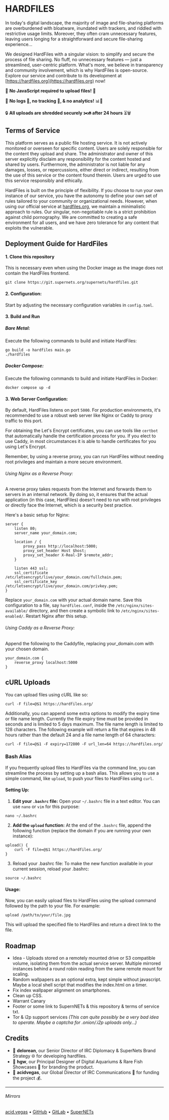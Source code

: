 # HARDFILES
In today's digital landscape, the majority of image and file-sharing platforms are overburdened with bloatware, inundated with trackers, and riddled with restrictive usage limits. Moreover, they often cram unnecessary features, leaving users longing for a straightforward and secure file-sharing experience...

We designed HardFiles with a singular vision: to simplify and secure the process of file sharing. No fluff, no unnecessary features — just a streamlined, user-centric platform. What's more, we believe in transparency and community involvement, which is why HardFiles is open-source. Explore our service and contribute to its development at [https://hardfiles.org](https://hardfiles.org) now!

🚫 **No JavaScript required to upload files!** 🚫

🛑 **No logs 📜, no tracking 👣, & no analytics!** 📊🚫

🔒 **All uploads are shredded securely ✂️🔥 after 24 hours** ⏳🗑️

## Terms of Service
This platform serves as a public file hosting service. It is not actively monitored or overseen for specific content. Users are solely responsible for the content they upload and share. The administrator and owner of this server explicitly disclaim any responsibility for the content hosted and shared by users. Furthermore, the administrator is not liable for any damages, losses, or repercussions, either direct or indirect, resulting from the use of this service or the content found therein. Users are urged to use this service responsibly and ethically.

HardFiles is built on the principle of flexibility. If you choose to run your own instance of our service, you have the autonomy to define your own set of rules tailored to your community or organizational needs. However, when using our official service at [hardfiles.org](https://hardfiles.org), we maintain a minimalistic approach to rules. Our singular, non-negotiable rule is a strict prohibition against child pornography. We are committed to creating a safe environment for all users, and we have zero tolerance for any content that exploits the vulnerable.

## Deployment Guide for HardFiles

#### 1. Clone this repository

This is necessary even when using the Docker image as the image does not contain the HardFiles frontend.

```shell
git clone https://git.supernets.org/supernets/hardfiles.git
```

#### 2. Configuration:
Start by adjusting the necessary configuration variables in `config.toml`.

#### 3. Build and Run 

##### Bare Metal:

Execute the following commands to build and initiate HardFiles:
```shell
go build -o hardfiles main.go
./hardfiles
```

##### Docker Compose:

Execute the following commands to build and initiate HardFiles in Docker:
```shell
docker compose up -d
```

#### 3. Web Server Configuration:

By default, HardFiles listens on port `5000`. For production environments, it's recommended to use a robust web server like Nginx or Caddy to proxy traffic to this port.

For obtaining the Let's Encrypt certificates, you can use tools like `certbot` that automatically handle the certification process for you. If you elect to use Caddy, in most circumstances it is able to handle certificates for you using Let's Encrypt.

Remember, by using a reverse proxy, you can run HardFiles without needing root privileges and maintain a more secure environment.

###### Using Nginx as a Reverse Proxy:

A reverse proxy takes requests from the Internet and forwards them to servers in an internal network. By doing so, it ensures that the actual application (in this case, HardFiles) doesn't need to run with root privileges or directly face the Internet, which is a security best practice.

Here's a basic setup for Nginx:

```nginx
server {
    listen 80;
    server_name your_domain.com;

    location / {
        proxy_pass http://localhost:5000;
        proxy_set_header Host $host;
        proxy_set_header X-Real-IP $remote_addr;
    }

    listen 443 ssl;
    ssl_certificate /etc/letsencrypt/live/your_domain.com/fullchain.pem;
    ssl_certificate_key /etc/letsencrypt/live/your_domain.com/privkey.pem;
}
```

Replace `your_domain.com` with your actual domain name. Save this configuration to a file, say `hardfiles.conf`, inside the `/etc/nginx/sites-available/` directory, and then create a symbolic link to `/etc/nginx/sites-enabled/`. Restart Nginx after this setup.

###### Using Caddy as a Reverse Proxy:

Append the following to the Caddyfile, replacing your_domain.com with your chosen domain.

```caddy
your_domain.com {
    reverse_proxy localhost:5000
}
```

## cURL Uploads

You can upload files using cURL like so:

```shell
curl -F file=@$1 https://hardfiles.org/
```

Additionally, you can append some extra options to modify the expiry time or file name length. Currently the file expiry time must be provided in seconds and is limited to 5 days maximum. The file name length is limited to 128 characters. The following example will return a file that expires in 48 hours rather than the default 24 and a file name length of 64 characters:

```shell
curl -F file=@$1 -F expiry=172800 -F url_len=64 https://hardfiles.org/
```

### Bash Alias

If you frequently upload files to HardFiles via the command line, you can streamline the process by setting up a bash alias. This allows you to use a simple command, like `upload`, to push your files to HardFiles using `curl`.

#### Setting Up:

1. **Edit your `.bashrc` file:** Open your `~/.bashrc` file in a text editor. You can use `nano` or `vim` for this purpose:
```shell
nano ~/.bashrc
```

2. **Add the `upload` function:** At the end of the `.bashrc` file, append the following function (replace the domain if you are running your own instance):
```shell
upload() {
    curl -F file=@$1 https://hardfiles.org/
}
```

3. Reload your .bashrc file: To make the new function available in your current session, reload your .bashrc:
```shell
source ~/.bashrc
```

#### Usage:
Now, you can easily upload files to HardFiles using the upload command followed by the path to your file. For example:

```shell
upload /path/to/your/file.jpg
```

This will upload the specified file to HardFiles and return a direct link to the file.

## Roadmap
- Idea - Uploads stored on a remotely mounted drive or S3 compatible volume, isolating them from the actual service server. Multiple mirrored instances behind a round robin reading from the same remote mount for scaling.
- Random wallpapers as an optional extra, kept simple without javascript. Maybe a local shell script that modifies the index.html on a timer.
- Fix index wallpaper alignment on smartphones.
- Clean up CSS.
- Warrant Canary
- Footer or some link to SupernNETs & this repository & terms of service txt.
- Tor & i2p support services *(This can quite possibly be a very bad idea to operate. Maybe a captcha for .onion/.i2p uploads only...)*

## Credits
- 🚀 **delorean**, our Senior Director of IRC Diplomacy & SuperNets Brand Strategy 🌐 for developing hardfiles.
- 🤝 **hgw**, our  Principal Designer of Digital Aquariums & Rare Fish Showcases 🐠 for branding the product.
- 💼 **acidvegas**, our Global Director of IRC Communications 💬 for funding the project 💰.

___

###### Mirrors
[acid.vegas](https://git.acid.vegas/hardfiles) • [GitHub](https://github.com/supernets/hardfiles) • [GitLab](https://gitlab.com/supernets/hardfiles) • [SuperNETs](https://git.supernets.org/supernets/hardfiles)